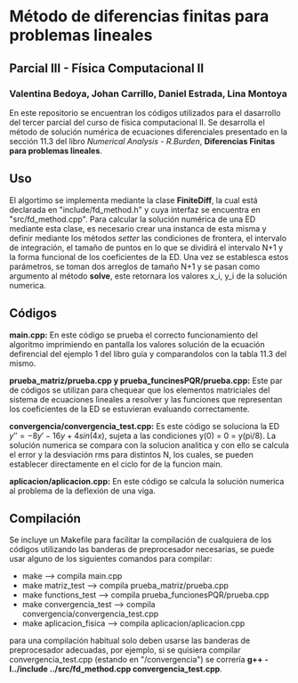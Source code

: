 # Método de diferencias finitas para problemas lineales
## Parcial III - Física Computacional II
### Valentina Bedoya, Johan Carrillo, Daniel Estrada, Lina Montoya

En este repositorio se encuentran los códigos utilizados para el dasarrollo del tercer parcial del curso de física computacional II. Se desarrolla el método de solución numérica de ecuaciones diferenciales presentado en la sección 11.3 del libro *Numerical Analysis - R.Burden*, **Diferencias Finitas para problemas lineales**.

## Uso
El algortimo se implementa mediante la clase **FiniteDiff**, la cual está declarada en "include/fd_method.h" y cuya interfaz se encuentra en "src/fd_method.cpp". Para calcular la solución numérica de una ED mediante esta clase, es necesario crear una instanca de esta misma y definir mediante los métodos *setter* las condiciones de frontera, el intervalo de integración, el tamaño de puntos en lo que se dividirá el intervalo N+1 y la forma funcional de los coeficientes de la ED. Una vez se establesca estos parámetros, se toman dos arreglos de tamaño N+1 y se pasan como argumento al método **solve**, este retornara los valores x_i, y_i de la solución numerica.

## Códigos

**main.cpp:** En este código se prueba el correcto funcionamiento del algoritmo imprimiendo en pantalla los valores solución de la ecuación defirencial del ejemplo 1 del libro guía y comparandolos con la tabla 11.3 del mismo. 

**prueba_matriz/prueba.cpp y prueba_funcinesPQR/prueba.cpp:** Este par de códigos se utilizan para chequear que los elementos matriciales del sistema de ecuaciones lineales a resolver y las funciones que representan los coeficientes de la ED se estuvieran evaluando correctamente.

**convergencia/convergencia_test.cpp:** Es este código se soluciona la ED $y'' = -8y'-16y+ 4sin(4x)$, sujeta a las condiciones y(0) = 0 = y(pi/8). La solución numerica se compara con la solucion analitica y con ello se calcula el error y la desviación rms para distintos N, los cuales, se pueden establecer directamente en el ciclo for de la funcion main. 

**aplicacion/aplicacion.cpp:** En este código se calcula la solución numerica al problema de la deflexión de una viga. 

## Compilación
Se incluye un Makefile para facilitar la compilación de cualquiera de los códigos utilizando las banderas de preprocesador necesarias, se puede usar alguno de los siguientes comandos para compilar:

- make --> compila main.cpp
- make matriz_test --> compila prueba_matriz/prueba.cpp
- make functions_test --> compila prueba_funcionesPQR/prueba.cpp
- make convergencia_test --> compila convergencia/convergencia_test.cpp
- make aplicacion_fisica --> compila aplicacion/aplicacion.cpp

para una compilación habitual solo deben usarse las banderas de preprocesador adecuadas, por ejemplo, si se quisiera compilar convergencia_test.cpp (estando en "/convergencia") se correría **g++ -I../include ../src/fd_method.cpp convergencia_test.cpp**.





